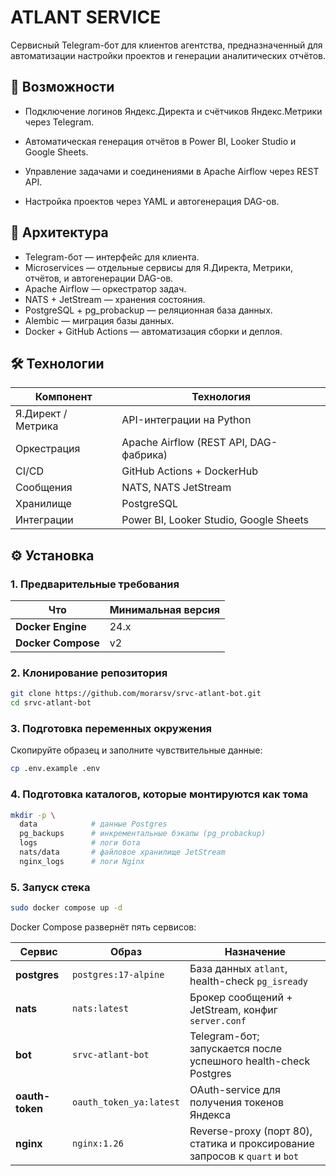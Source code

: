 # ATLANT SERVICE 

Сервисный Telegram-бот для клиентов агентства, предназначенный для автоматизации настройки проектов и генерации аналитических отчётов.

## 🚀 Возможности

- Подключение логинов Яндекс.Директа и счётчиков Яндекс.Метрики через Telegram.

- Автоматическая генерация отчётов в Power BI, Looker Studio и Google Sheets.

- Управление задачами и соединениями в Apache Airflow через REST API.

- Настройка проектов через YAML и автогенерация DAG-ов.

##  🧩 Архитектура

- Telegram-бот — интерфейс для клиента.
- Microservices — отдельные сервисы для Я.Директа, Метрики, отчётов, и автогенерации DAG-ов.
- Apache Airflow — оркестратор задач.
- NATS + JetStream — хранения состояния.
- PostgreSQL + pg\_probackup — реляционная база данных.
- Alembic — миграция базы данных.
- Docker + GitHub Actions — автоматизация сборки и деплоя.

##  🛠 Технологии

| Компонент          | Технология                             |
| ------------------ |----------------------------------------|
| Я.Директ / Метрика | API-интеграции на Python               |
| Оркестрация        | Apache Airflow (REST API, DAG-фабрика) |
| CI/CD              | GitHub Actions + DockerHub             |
| Сообщения          | NATS, NATS JetStream                   |
| Хранилище          | PostgreSQL                             |
| Интеграции         | Power BI, Looker Studio, Google Sheets |

## ⚙️ Установка

### 1. Предварительные требования
| Что | Минимальная версия |
|-----|--------------------|
| **Docker Engine** | 24.x |
| **Docker Compose** | v2 |

### 2. Клонирование репозитория
```bash
git clone https://github.com/morarsv/srvc-atlant-bot.git
cd srvc-atlant-bot
```
### 3. Подготовка переменных окружения
Скопируйте образец и заполните чувствительные данные:

```bash
cp .env.example .env
```
### 4. Подготовка каталогов, которые монтируются как тома
```bash
mkdir -p \
  data            # данные Postgres
  pg_backups      # инкрементальные бэкапы (pg_probackup)
  logs            # логи бота
  nats/data       # файловое хранилище JetStream
  nginx_logs      # логи Nginx
```
### 5. Запуск стека
```bash
sudo docker compose up -d
```
Docker Compose развернёт пять сервисов: 

| Сервис          | Образ                   | Назначение                                                                  |
|-----------------|-------------------------| --------------------------------------------------------------------------- |
| **postgres**    | `postgres:17-alpine`    | База данных `atlant`, health-check `pg_isready`                             |
| **nats**        | `nats:latest`           | Брокер сообщений + JetStream, конфиг `server.conf`                          |
| **bot**         | `srvc-atlant-bot`       | Telegram-бот; запускается после успешного health-check Postgres             |
| **oauth-token** | `oauth_token_ya:latest` | OAuth-service для получения токенов Яндекса                                 |
| **nginx**       | `nginx:1.26`            | Reverse-proxy (порт 80), статика и проксирование запросов к `quart` и `bot` |
